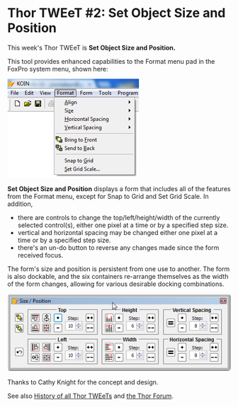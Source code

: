 ﻿Thor TWEeT #2: Set Object Size and Position
===

This week's Thor TWEeT is **Set Object Size and Position.**

This tool provides enhanced capabilities to the Format menu pad in the FoxPro system menu, shown here:

![](Images\Tweet2a.png)

**Set Object Size and Position** displays a form that includes all of the features from the Format menu, except for Snap to Grid and Set Grid Scale. In addition,

*   there are controls to change the top/left/height/width of the currently selected control(s), either one pixel at a time or by a specified step size.
*   vertical and horizontal spacing may be changed either one pixel at a time or by a specified step size.
*   there's an un-do button to reverse any changes made since the form received focus.

The form's size and position is persistent from one use to another. The form is also dockable, and the six containers re-arrange themselves as the width of the form changes, allowing for various desirable docking combinations. 

![](Images\Tweet2b.png)

Thanks to Cathy Knight for the concept and design.

See also [History of all Thor TWEeTs](../TWEeTs.md) and [the Thor Forum](https://groups.google.com/forum/?fromgroups#!forum/FoxProThor).
